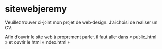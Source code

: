 # sitewebjeremy
Veuillez trouver ci-joint mon projet de web-design.
J’ai choisi de réaliser un CV. 

Afin d’ouvrir le site web à proprement parler, il faut aller dans « public_html » et ouvrir le html « index.html »

